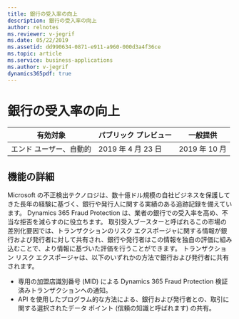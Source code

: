 ```yaml
---
title: 銀行の受入率の向上
description: 銀行の受入率の向上
author: relnotes
ms.reviewer: v-jegrif
ms.date: 05/22/2019
ms.assetid: dd990634-0871-e911-a960-000d3a4f36ce
ms.topic: article
ms.service: business-applications
ms.author: v-jegrif
dynamics365pdf: true
---
```

# <a name="boost-bank-acceptance-rates"></a>銀行の受入率の向上


| 有効対象    |  パブリック プレビュー | 一般提供 | 
| ---------- | ---------- |---------- |
|エンド ユーザー、自動的|2019 年 4 月 23 日| 2019 年 10 月|






## <a name="feature-details"></a>機能の詳細
<!--feature detail start -->
Microsoft の不正検出テクノロジは、数十億ドル規模の自社ビジネスを保護してきた長年の経験に基づく、銀行や発行人に関する実績のある追跡記録を備えています。 Dynamics 365 Fraud Protection は、業者の銀行での受入率を高め、不当な拒否を減らすのに役立ちます。 取引受入ブースターと呼ばれるこの市場の差別化要因では、トランザクションのリスク エクスポージャに関する情報が銀行および発行者に対して共有され、銀行や発行者はこの情報を独自の評価に組み込むことで、より情報に基づいた評価を行うことができます。 トランザクション リスク エクスポージャは、以下のいずれかの方法で銀行および発行者に共有されます。

- 専用の加盟店識別番号 (MID) による Dynamics 365 Fraud Protection 検証済みトランザクションへの通知。
- API を使用したプログラム的な方法による、銀行および発行者との、取引に関する選択されたデータ ポイント (信頼の知識と呼ばれます) の共有。
<!--feature detail end -->










